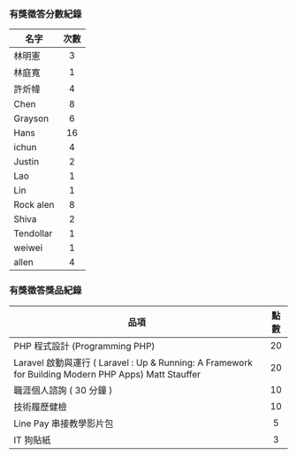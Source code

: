 ### 有獎徵答分數紀錄

名字 | 次數  |
--------------|:-----:|
林明憲 | 3
林庭寬 | 1
許炘幃 | 4
Chen | 8
Grayson | 6 
Hans | 16
ichun | 4
Justin | 2
Lao | 1
Lin | 1
Rock alen | 8
Shiva | 2
Tendollar | 1
weiwei | 1
allen | 4


### 有獎徵答獎品紀錄

品項 | 點數  |
--------------|:-----:|
PHP 程式設計 (Programming PHP)| 20
Laravel 啟動與運行 ( Laravel : Up & Running: A Framework for Building Modern PHP Apps) Matt Stauffer | 20
職涯個人諮詢 ( 30 分鐘 ) | 10
技術履歷健檢 | 10
Line Pay 串接教學影片包 | 5
IT 狗貼紙 | 3
